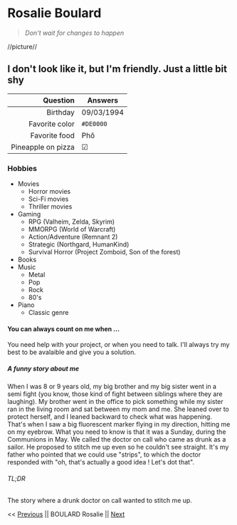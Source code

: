 # Rosalie Boulard

> _Don't wait for changes to happen_

//picture//

## I don't look like it, but I'm friendly. Just a little bit shy

|Question           | Answers    |
|------------------:|------------|
|Birthday           | 09/03/1994 |
|Favorite color     | `#DE0000`  |
|Favorite food      | Phô        |
|Pineapple on pizza | &#x2611;   |

### Hobbies

- Movies
	* Horror movies
	* Sci-Fi movies
	* Thriller movies
- Gaming
	* RPG (Valheim, Zelda, Skyrim)
	* MMORPG (World of Warcraft)
	* Action/Adventure (Remnant 2)
	* Strategic (Northgard, HumanKind)
	* Survival Horror (Project Zomboid, Son of the forest)
- Books
- Music
	* Metal
	* Pop
	* Rock
	* 80's
- Piano
	* Classic genre

#### You can always count on me when ...

You need help with your project, or when you need to talk. I'll always try my best to be avalaible and give you a solution.


##### A funny story about me

When I was 8 or 9 years old, my big brother and my big sister went in a semi fight (you know, those kind of fight between siblings where they are laughing). My brother went in the office to pick something while my sister ran in the living room and sat between my mom and me. She leaned over to protect herself, and I leaned backward to check what was happening.
That's when I saw a big fluorescent marker flying in my direction, hitting me on my eyebrow.
What you need to know is that it was a Sunday, during the Communions in May. We called the doctor on call who came as drunk as a sailor. He proposed to stitch me up even so he couldn't see straight. It's my father who pointed that we could use "strips", to which the doctor responded with "oh, that's actually a good idea ! Let's dot that".

###### TL;DR

The story where a drunk doctor on call wanted to stitch me up.


<< [Previous](https://--) || BOULARD Rosalie || [Next](https://--)


